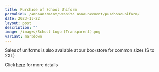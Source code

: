 ```yaml
---
title: Purchase of School Uniform
permalink: /announcement/website-announcement/purchaseuniform/
date: 2023-11-22
layout: post
description: ""
image: /images/School Logo (Transparent).png
variant: markdown
---
```

Sales of uniforms is also available at our bookstore for common sizes (S to 2XL)

Click [here](https://www.stpatricks.moe.edu.sg/announcement/2023/Sales_Uniform_eoy2023.pdf) for more details